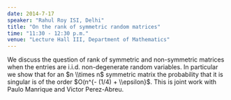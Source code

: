 ```yaml
---
date: 2014-7-17
speaker: "Rahul Roy ISI, Delhi"
title: "On the rank of symmetric random matrices"
time: "11:30 - 12:30 p.m."
venue: "Lecture Hall III, Department of Mathematics"
---
```

We discuss the question of rank of symmetric and non-symmetric
matrices when the entries are i.i.d. non-degenerate random variables. In
particular we show that for an $n \\times n$ symmetric matrix the
probability that it is singular is of the order $O(n^{- (1/4) + \\epsilon}$.
This is joint work with Paulo Manrique and Victor Perez-Abreu.
